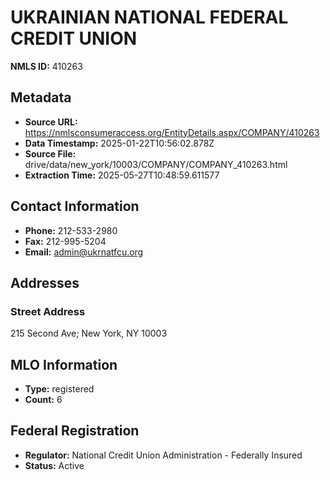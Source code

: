 # UKRAINIAN NATIONAL FEDERAL CREDIT UNION

**NMLS ID:** 410263

## Metadata
- **Source URL:** https://nmlsconsumeraccess.org/EntityDetails.aspx/COMPANY/410263
- **Data Timestamp:** 2025-01-22T10:56:02.878Z
- **Source File:** drive/data/new_york/10003/COMPANY/COMPANY_410263.html
- **Extraction Time:** 2025-05-27T10:48:59.611577

## Contact Information
- **Phone:** 212-533-2980
- **Fax:** 212-995-5204
- **Email:** admin@ukrnatfcu.org

## Addresses
### Street Address
215 Second Ave; New York, NY 10003

## MLO Information
- **Type:** registered
- **Count:** 6

## Federal Registration
- **Regulator:** National Credit Union Administration - Federally Insured
- **Status:** Active
